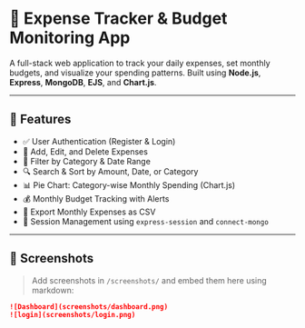 # 💸 Expense Tracker & Budget Monitoring App

A full-stack web application to track your daily expenses, set monthly budgets, and visualize your spending patterns. Built using **Node.js**, **Express**, **MongoDB**, **EJS**, and **Chart.js**.

---

## 🚀 Features

- ✅ User Authentication (Register & Login)
- 💼 Add, Edit, and Delete Expenses
- 📆 Filter by Category & Date Range
- 🔍 Search & Sort by Amount, Date, or Category
- 📊 Pie Chart: Category-wise Monthly Spending (Chart.js)
- 💰 Monthly Budget Tracking with Alerts
- 📁 Export Monthly Expenses as CSV
- 🔐 Session Management using `express-session` and `connect-mongo`

---

## 📸 Screenshots

> Add screenshots in `/screenshots/` and embed them here using markdown:
```md
![Dashboard](screenshots/dashboard.png)
![login](screenshots/login.png)
